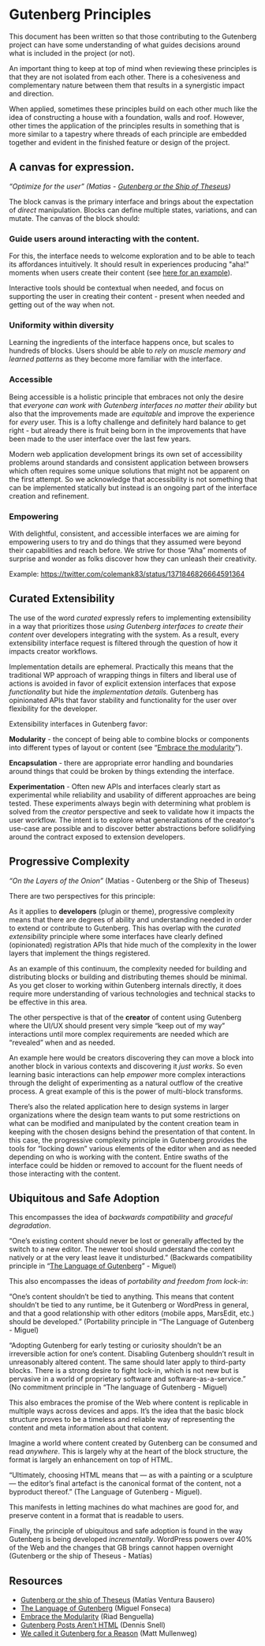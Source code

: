 

# Gutenberg Principles

This document has been written so that those contributing to the Gutenberg project can have some understanding of what guides decisions around what is included in the project (or not).

An important thing to keep at top of mind when reviewing these principles is that they are not isolated from each other. There is a cohesiveness and complementary nature between them that results in a synergistic impact and direction.

When applied, sometimes these principles build on each other much like the idea of constructing a house with a foundation, walls and roof. However, other times the application of the principles results in something that is more similar to a tapestry where threads of each principle are embedded together and evident in the finished feature or design of the project.


## A canvas for expression.

_“Optimize for the user” (Matias - [Gutenberg or the Ship of Theseus](https://matiasventura.com/post/gutenberg-or-the-ship-of-theseus/))_

The block canvas is the primary interface and brings about the expectation of *direct* manipulation. Blocks can define multiple states, variations, and can mutate. The canvas of the block should:

### Guide users around interacting with the content.

For this, the interface needs to welcome exploration and to be able to teach its affordances intuitively. It should result in experiences producing "aha!" moments when users create their content (see [here for an example](https://twitter.com/colemank83/status/1371846826664591364)).

Interactive tools should be contextual when needed, and focus on supporting the user in creating their content - present when needed and getting out of the way when not.

### Uniformity within diversity

Learning the ingredients of the interface happens once, but scales to hundreds of blocks. Users should be able to *rely on muscle memory and learned patterns* as they become more familiar with the interface.


### Accessible

Being accessible is a holistic principle that embraces not only the desire that _everyone can work with Gutenberg interfaces no matter their ability_ but also that the improvements made are _equitable_ and improve the experience for _every_ user. This is a lofty challenge and definitely hard balance to get right - but already there is fruit being born in the improvements that have been made to the user interface over the last few years.

Modern web application development brings its own set of accessibility problems around standards and consistent application between browsers which often requires some unique solutions that might not be apparent on the first attempt. So we acknowledge that accessibility is not something that can be implemented statically but instead is an ongoing part of the interface creation and refinement.


### Empowering

With delightful, consistent, and accessible interfaces we are aiming for empowering users to try and do things that they assumed were beyond their capabilities and reach before. We strive for those “Aha” moments of surprise and wonder as folks discover how they can unleash their creativity.

Example: https://twitter.com/colemank83/status/1371846826664591364


## Curated Extensibility

The use of the word _curated_ expressly refers to implementing extensibility in a way that prioritizes those _using Gutenberg interfaces to create their content_ over developers integrating with the system. As a result, every extensibility interface request is filtered through the question of how it impacts creator workflows.

Implementation details are ephemeral. Practically this means that the traditional WP approach of wrapping things in filters and liberal use of actions is avoided in favor of explicit extension interfaces that expose _functionality_ but hide the _implementation details._ Gutenberg has opinionated APIs that favor stability and functionality for the user over flexibility for the developer.

Extensibility interfaces in Gutenberg favor:

**Modularity** - the concept of being able to combine blocks or components into different types of layout or content (see “[Embrace the modularity](https://riad.blog/2020/01/28/embrace-the-modularity/)”).

**Encapsulation** - there are appropriate error handling and boundaries around things that could be broken by things extending the interface.

**Experimentation** - Often new APIs and interfaces clearly start as experimental while reliability and usability of different approaches are being tested. These experiments always begin with determining what problem is solved from the _creator_ perspective and seek to validate how it impacts the user workflow. The intent is to explore what generalizations of the creator's use-case are possible and to discover better abstractions before solidifying around the contract exposed to extension developers.


## Progressive Complexity

_“On the Layers of the Onion”_ (Matias - Gutenberg or the Ship of Theseus)

There are two perspectives for this principle:

As it applies to **developers** (plugin or theme), progressive complexity means that there are degrees of ability and understanding needed in order to extend or contribute to Gutenberg. This has overlap with the _curated extensibility_ principle where some interfaces have clearly defined (opinionated) registration APIs that hide much of the complexity in the lower layers that implement the things registered.

As an example of this continuum, the complexity needed for building and distributing blocks or building and distributing themes should be minimal. As you get closer to working within Gutenberg internals directly, it does require more understanding of various technologies and technical stacks to be effective in this area.

The other perspective is that of the **creator** of content using Gutenberg where the UI/UX should present very simple “keep out of my way” interactions until more complex requirements are needed which are “revealed” when and as needed.

An example here would be creators discovering they can move a block into another block in various contexts and discovering it _just works_. So even learning basic interactions can help _empower_ more complex interactions through the delight of experimenting as a natural outflow of the creative process. A great example of this is the power of multi-block transforms.

There’s also the related application here to design systems in larger organizations where the design team wants to put some restrictions on what can be modified and manipulated by the content creation team in keeping with the chosen designs behind the presentation of that content. In this case, the progressive complexity principle in Gutenberg provides the tools for “locking down” various elements of the editor when and as needed depending on who is working with the content. Entire swaths of the interface could be hidden or removed to account for the fluent needs of those interacting with the content.


## Ubiquitous and Safe Adoption

This encompasses the idea of _backwards compatibility_ and _graceful degradation_.

“One’s existing content should never be lost or generally affected by the switch to a new editor. The newer tool should understand the content natively or at the very least leave it undisturbed.” (Backwards compatibility principle in “[The Language of Gutenberg](https://lamda.blog/2018/04/22/the-language-of-gutenberg/)” - Miguel)

This also encompasses the ideas of _portability and freedom from lock-in_:

“One’s content shouldn’t be tied to anything. This means that content shouldn’t be tied to any runtime, be it Gutenberg or WordPress in general, and that a good relationship with other editors (mobile apps, MarsEdit, etc.) should be developed.” (Portability principle in “The Language of Gutenberg - Miguel)

“Adopting Gutenberg for early testing or curiosity shouldn’t be an irreversible action for one’s content. Disabling Gutenberg shouldn’t result in unreasonably altered content. The same should later apply to third-party blocks. There is a strong desire to fight lock-in, which is not new but is pervasive in a world of proprietary software and software-as-a-service.” (No commitment principle in “The language of Gutenberg - Miguel)

This also embraces the promise of the Web where content is replicable in multiple ways across devices and apps. It’s the idea that the basic block structure proves to be a timeless and reliable way of representing the content and meta information about that content.

Imagine a world where content created by Gutenberg can be consumed and read _anywhere_. This is largely why at the heart of the block structure, the format is largely an enhancement on top of HTML.

“Ultimately, choosing HTML means that — as with a painting or a sculpture — the editor’s final artefact is the canonical format of the content, not a byproduct thereof.” (The Language of Gutenberg - Miguel).

This manifests in letting machines do what machines are good for, and preserve content in a format that is readable to users.

Finally, the principle of ubiquitous and safe adoption is found in the way Gutenberg is being developed _incrementally_. WordPress powers over 40% of the Web and the changes that GB brings cannot happen overnight (Gutenberg or the ship of Theseus - Matías)


## Resources

*   [Gutenberg or the ship of Theseus](https://matiasventura.com/post/gutenberg-or-the-ship-of-theseus/) (Matías Ventura Bausero)
*   [The Language of Gutenberg](https://lamda.blog/2018/04/22/the-language-of-gutenberg/) (Miguel Fonseca)
*   [Embrace the Modularity](https://riad.blog/2020/01/28/embrace-the-modularity/) (Riad Benguella)
*   [Gutenberg Posts Aren’t HTML](https://fluffyandflakey.blog/2017/09/04/gutenberg-posts-arent-html/) (Dennis Snell)
*   [We called it Gutenberg for a Reason](https://ma.tt/2017/08/we-called-it-gutenberg-for-a-reason/) (Matt Mullenweg)
